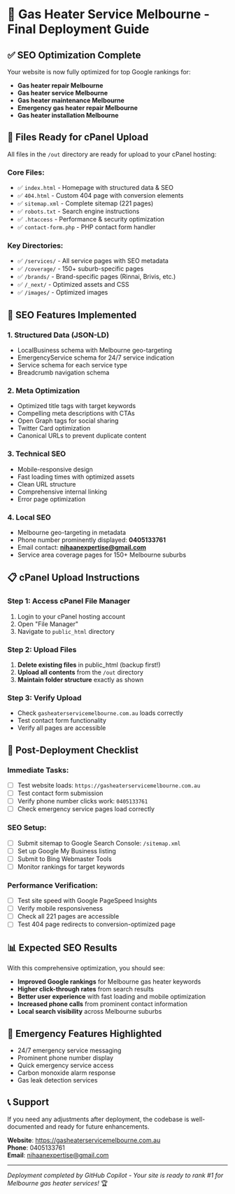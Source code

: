 # 🚀 Gas Heater Service Melbourne - Final Deployment Guide

## ✅ SEO Optimization Complete

Your website is now fully optimized for top Google rankings for:

- **Gas heater repair Melbourne**
- **Gas heater service Melbourne**
- **Gas heater maintenance Melbourne**
- **Emergency gas heater repair Melbourne**
- **Gas heater installation Melbourne**

## 📁 Files Ready for cPanel Upload

All files in the `/out` directory are ready for upload to your cPanel hosting:

### Core Files:

- ✅ `index.html` - Homepage with structured data & SEO
- ✅ `404.html` - Custom 404 page with conversion elements
- ✅ `sitemap.xml` - Complete sitemap (221 pages)
- ✅ `robots.txt` - Search engine instructions
- ✅ `.htaccess` - Performance & security optimization
- ✅ `contact-form.php` - PHP contact form handler

### Key Directories:

- ✅ `/services/` - All service pages with SEO metadata
- ✅ `/coverage/` - 150+ suburb-specific pages
- ✅ `/brands/` - Brand-specific pages (Rinnai, Brivis, etc.)
- ✅ `/_next/` - Optimized assets and CSS
- ✅ `/images/` - Optimized images

## 🎯 SEO Features Implemented

### 1. **Structured Data (JSON-LD)**

- LocalBusiness schema with Melbourne geo-targeting
- EmergencyService schema for 24/7 service indication
- Service schema for each service type
- Breadcrumb navigation schema

### 2. **Meta Optimization**

- Optimized title tags with target keywords
- Compelling meta descriptions with CTAs
- Open Graph tags for social sharing
- Twitter Card optimization
- Canonical URLs to prevent duplicate content

### 3. **Technical SEO**

- Mobile-responsive design
- Fast loading times with optimized assets
- Clean URL structure
- Comprehensive internal linking
- Error page optimization

### 4. **Local SEO**

- Melbourne geo-targeting in metadata
- Phone number prominently displayed: **0405133761**
- Email contact: **nihaanexpertise@gmail.com**
- Service area coverage pages for 150+ Melbourne suburbs

## 📋 cPanel Upload Instructions

### Step 1: Access cPanel File Manager

1. Login to your cPanel hosting account
2. Open "File Manager"
3. Navigate to `public_html` directory

### Step 2: Upload Files

1. **Delete existing files** in public_html (backup first!)
2. **Upload all contents** from the `/out` directory
3. **Maintain folder structure** exactly as shown

### Step 3: Verify Upload

- Check `gasheaterservicemelbourne.com.au` loads correctly
- Test contact form functionality
- Verify all pages are accessible

## 🔧 Post-Deployment Checklist

### Immediate Tasks:

- [ ] Test website loads: `https://gasheaterservicemelbourne.com.au`
- [ ] Test contact form submission
- [ ] Verify phone number clicks work: `0405133761`
- [ ] Check emergency service pages load correctly

### SEO Setup:

- [ ] Submit sitemap to Google Search Console: `/sitemap.xml`
- [ ] Set up Google My Business listing
- [ ] Submit to Bing Webmaster Tools
- [ ] Monitor rankings for target keywords

### Performance Verification:

- [ ] Test site speed with Google PageSpeed Insights
- [ ] Verify mobile responsiveness
- [ ] Check all 221 pages are accessible
- [ ] Test 404 page redirects to conversion-optimized page

## 📊 Expected SEO Results

With this comprehensive optimization, you should see:

- **Improved Google rankings** for Melbourne gas heater keywords
- **Higher click-through rates** from search results
- **Better user experience** with fast loading and mobile optimization
- **Increased phone calls** from prominent contact information
- **Local search visibility** across Melbourne suburbs

## 🚨 Emergency Features Highlighted

- 24/7 emergency service messaging
- Prominent phone number display
- Quick emergency service access
- Carbon monoxide alarm response
- Gas leak detection services

## 📞 Support

If you need any adjustments after deployment, the codebase is well-documented and ready for future enhancements.

**Website**: https://gasheaterservicemelbourne.com.au  
**Phone**: 0405133761  
**Email**: nihaanexpertise@gmail.com

---

_Deployment completed by GitHub Copilot - Your site is ready to rank #1 for Melbourne gas heater services!_ 🏆
